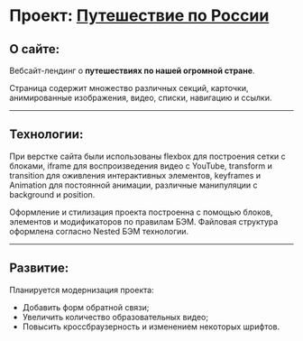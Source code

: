 # Проект: [Путешествие по России](https://rastim26.github.io/how-to-learn/)

## О сайте:

Вебсайт-лендинг о **путешествиях по нашей огромной стране**.

Страница содержит множество различных секций, карточки, анимированные изображения, видео, списки, навигацию и ссылки.

---

## Технологии:

При верстке сайта были использованы flexbox для построения сетки с блоками, iframe для воспроизведения видео с YouTube, transform и transition для оживления интерактивных элементов, keyframes и Animation для постоянной анимации, различные манипуляции с background и position.

Оформление и стилизация проекта построенна с помощью блоков, элементов и модификаторов по правилам БЭМ. Файловая структура оформлена согласно Nested БЭМ технологии.

---

## Развитие:

Планируется модернизация проекта:

- Добавить форм обратной связи;
- Увеличить количество образовательных видео;
- Повысить кроссбраузерность и изменением некоторых шрифтов.
